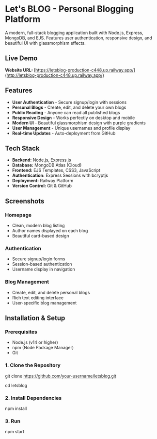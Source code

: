 # Let's BLOG - Personal Blogging Platform

A modern, full-stack blogging application built with Node.js, Express, MongoDB, and EJS. Features user authentication, responsive design, and beautiful UI with glassmorphism effects.

##  Live Demo

**Website URL:** [https://letsblog-production-c448.up.railway.app/](http://letsblog-production-c448.up.railway.app/)

##  Features

- **User Authentication** - Secure signup/login with sessions
- **Personal Blogs** - Create, edit, and delete your own blogs
- **Public Reading** - Anyone can read all published blogs
- **Responsive Design** - Works perfectly on desktop and mobile
- **Modern UI** - Beautiful glassmorphism design with purple gradients
- **User Management** - Unique usernames and profile display
- **Real-time Updates** - Auto-deployment from GitHub

##  Tech Stack

- **Backend:** Node.js, Express.js
- **Database:** MongoDB Atlas (Cloud)
- **Frontend:** EJS Templates, CSS3, JavaScript
- **Authentication:** Express Sessions with bcryptjs
- **Deployment:** Railway Platform
- **Version Control:** Git & GitHub

##  Screenshots

### Homepage
- Clean, modern blog listing
- Author names displayed on each blog
- Beautiful card-based design

### Authentication
- Secure signup/login forms
- Session-based authentication
- Username display in navigation

### Blog Management
- Create, edit, and delete personal blogs
- Rich text editing interface
- User-specific blog management

##  Installation & Setup

### Prerequisites
- Node.js (v14 or higher)
- npm (Node Package Manager)
- Git

### 1. Clone the Repository
git clone https://github.com/your-username/letsblog.git

cd letsblog

### 2. Install Dependencies
npm install

### 3. Run
npm start
